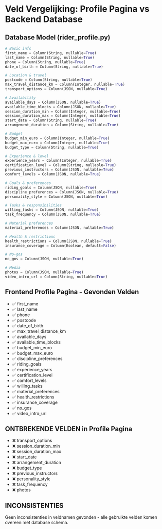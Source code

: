 # Veld Vergelijking: Profile Pagina vs Backend Database

## Database Model (rider_profile.py)
```python
# Basic info
first_name = Column(String, nullable=True)
last_name = Column(String, nullable=True)
phone = Column(String, nullable=True)
date_of_birth = Column(String, nullable=True)

# Location & travel
postcode = Column(String, nullable=True)
max_travel_distance_km = Column(Integer, nullable=True)
transport_options = Column(JSON, nullable=True)

# Availability
available_days = Column(JSON, nullable=True)
available_time_blocks = Column(JSON, nullable=True)
session_duration_min = Column(Integer, nullable=True)
session_duration_max = Column(Integer, nullable=True)
start_date = Column(String, nullable=True)
arrangement_duration = Column(String, nullable=True)

# Budget
budget_min_euro = Column(Integer, nullable=True)
budget_max_euro = Column(Integer, nullable=True)
budget_type = Column(String, nullable=True)

# Experience & level
experience_years = Column(Integer, nullable=True)
certification_level = Column(String, nullable=True)
previous_instructors = Column(JSON, nullable=True)
comfort_levels = Column(JSON, nullable=True)

# Goals & preferences
riding_goals = Column(JSON, nullable=True)
discipline_preferences = Column(JSON, nullable=True)
personality_style = Column(JSON, nullable=True)

# Tasks & responsibilities
willing_tasks = Column(JSON, nullable=True)
task_frequency = Column(JSON, nullable=True)

# Material preferences
material_preferences = Column(JSON, nullable=True)

# Health & restrictions
health_restrictions = Column(JSON, nullable=True)
insurance_coverage = Column(Boolean, default=False)

# No-gos
no_gos = Column(JSON, nullable=True)

# Media
photos = Column(JSON, nullable=True)
video_intro_url = Column(String, nullable=True)
```

## Frontend Profile Pagina - Gevonden Velden
- ✅ first_name
- ✅ last_name
- ✅ phone
- ✅ postcode
- ✅ date_of_birth
- ✅ max_travel_distance_km
- ✅ available_days
- ✅ available_time_blocks
- ✅ budget_min_euro
- ✅ budget_max_euro
- ✅ discipline_preferences
- ✅ riding_goals
- ✅ experience_years
- ✅ certification_level
- ✅ comfort_levels
- ✅ willing_tasks
- ✅ material_preferences
- ✅ health_restrictions
- ✅ insurance_coverage
- ✅ no_gos
- ✅ video_intro_url

## ONTBREKENDE VELDEN in Profile Pagina
- ❌ transport_options
- ❌ session_duration_min
- ❌ session_duration_max
- ❌ start_date
- ❌ arrangement_duration
- ❌ budget_type
- ❌ previous_instructors
- ❌ personality_style
- ❌ task_frequency
- ❌ photos

## INCONSISTENTIES
Geen inconsistenties in veldnamen gevonden - alle gebruikte velden komen overeen met database schema.
